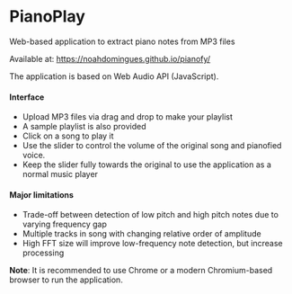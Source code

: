 # PianoPlay

Web-based application to extract piano notes from MP3 files
  
Available at: https://noahdomingues.github.io/pianofy/
  
The application is based on Web Audio API (JavaScript).
  
#### Interface
- Upload MP3 files via drag and drop to make your playlist
- A sample playlist is also provided
- Click on a song to play it
- Use the slider to control the volume of the original song and pianofied voice.
- Keep the slider fully towards the original to use the application as a normal music player

#### Major limitations
- Trade-off between detection of low pitch and high pitch notes due to varying frequency gap
- Multiple tracks in song with changing relative order of amplitude
- High FFT size will improve low-frequency note detection, but increase processing

**Note**: It is recommended to use Chrome or a modern Chromium-based browser to run the application.

